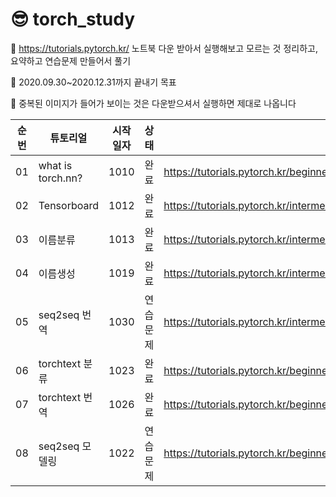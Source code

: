 # 😎 torch_study


🍕 https://tutorials.pytorch.kr/ 노트북 다운 받아서 실행해보고 모르는 것 정리하고, 요약하고 연습문제 만들어서 풀기 

🍔 2020.09.30~2020.12.31까지 끝내기 목표

:fries: 중복된 이미지가 들어가 보이는 것은 다운받으셔서 실행하면 제대로 나옵니다

|순번|튜토리얼|시작일자|상태|링크|
|:--:|----|:---:|:----:|----|
|01|what is torch.nn?|1010|완료|https://tutorials.pytorch.kr/beginner/nn_tutorial.html|
|02|Tensorboard|1012|완료|https://tutorials.pytorch.kr/intermediate/tensorboard_tutorial.html|
|03|이름분류|1013|완료|https://tutorials.pytorch.kr/intermediate/char_rnn_classification_tutorial.html|
|04|이름생성|1019|완료|https://tutorials.pytorch.kr/intermediate/char_rnn_generation_tutorial.html|
|05|seq2seq 번역|1030|연습문제|https://tutorials.pytorch.kr/intermediate/seq2seq_translation_tutorial.html|
|06|torchtext 분류|1023|완료|https://tutorials.pytorch.kr/beginner/text_sentiment_ngrams_tutorial.html|
|07|torchtext 번역|1026|완료|https://tutorials.pytorch.kr/beginner/torchtext_translation_tutorial.html|
|08|seq2seq 모델링|1022|연습문제|https://tutorials.pytorch.kr/beginner/transformer_tutorial.html|
